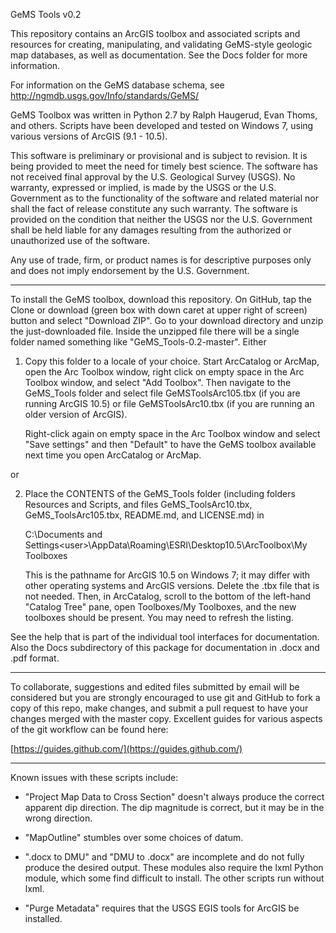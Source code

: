 GeMS Tools  v0.2

This repository contains an ArcGIS toolbox and associated scripts and resources for creating, manipulating, and validating GeMS-style geologic map databases, as well as documentation.  See the Docs folder for more information. 

For information on the GeMS database schema, see http://ngmdb.usgs.gov/Info/standards/GeMS/

GeMS Toolbox was written in Python 2.7 by Ralph Haugerud, Evan Thoms, and others. Scripts have been developed and tested on Windows 7, using various versions of ArcGIS (9.1 - 10.5). 

This software is preliminary or provisional and is subject to revision. It is being provided to meet the need for timely best science. The software has not received final approval by the U.S. Geological Survey (USGS). No warranty, expressed or implied, is made by the USGS or the U.S. Government as to the functionality of the software and related material nor shall the fact of release constitute any such warranty. The software is provided on the condition that neither the USGS nor the U.S. Government shall be held liable for any damages resulting from the authorized or unauthorized use of the software.

Any use of trade, firm, or product names is for descriptive purposes only and does not imply endorsement by the U.S. Government.

-----------------------------------------------------------------

To install the GeMS toolbox, download this repository. On GitHub, tap the Clone or download (green box with down caret at upper right of screen) button and select "Download ZIP". Go to your download directory and unzip the just-downloaded file. Inside the unzipped file there will be a single folder named something like "GeMS_Tools-0.2-master". Either 

1. Copy this folder to a locale of your choice. Start ArcCatalog or ArcMap, open the Arc Toolbox window, right click on empty space in the Arc Toolbox window, and select "Add Toolbox".  Then navigate to the GeMS_Tools folder and select file GeMSToolsArc105.tbx (if you are running ArcGIS 10.5) or file GeMSToolsArc10.tbx (if you are running an older version of ArcGIS).

    Right-click again on empty space in the Arc Toolbox window and select "Save settings" and then "Default" to have the GeMS toolbox available next time you open ArcCatalog or ArcMap.

or 

2. Place the CONTENTS of the GeMS_Tools folder (including folders Resources and Scripts, and files GeMS_ToolsArc10.tbx, GeMS_ToolsArc105.tbx, README.md, and LICENSE.md) in

    C:\Documents and Settings\<user>\AppData\Roaming\ESRI\Desktop10.5\ArcToolbox\My Toolboxes

    This is the pathname for ArcGIS 10.5 on Windows 7; it may differ with other operating systems and ArcGIS versions. Delete the .tbx file that is not needed. Then, in ArcCatalog, scroll to the bottom of the left-hand "Catalog Tree" pane, open Toolboxes/My Toolboxes, and the new toolboxes should be present. You may need to refresh the listing. 

See the help that is part of the individual tool interfaces for documentation. Also the Docs subdirectory of this package for documentation in .docx and .pdf format. 

-----------------------------------------------------------------
To collaborate, suggestions and edited files submitted by email will be considered but you are strongly encouraged to use git and GitHub to fork a copy of this repo, make changes, and submit a pull request to have your changes merged with the master copy. Excellent guides for various aspects of the git workflow can be found here:

[https://guides.github.com/](https://guides.github.com/)

-----------------------------------------------------------------

Known issues with these scripts include:

* "Project Map Data to Cross Section" doesn't always produce the correct apparent dip direction. The dip magnitude is correct, but it may be in the wrong direction.

* "MapOutline" stumbles over some choices of datum.

* ".docx to DMU" and "DMU to .docx" are incomplete and do not fully produce the desired output. These modules also 
require the lxml Python module, which some find difficult to install. The other scripts run without lxml.  

* "Purge Metadata" requires that the USGS EGIS tools for ArcGIS be installed. 

